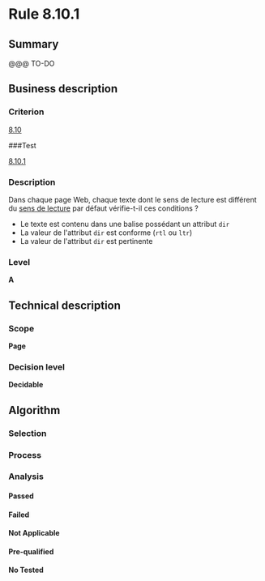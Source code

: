 # Rule 8.10.1

## Summary

@@@ TO-DO

## Business description

### Criterion

[8.10](http://references.modernisation.gouv.fr/sites/default/files/RGAA3_RC2-1/referentiel_technique.htm#crit-8-10)

###Test

[8.10.1](http://references.modernisation.gouv.fr/sites/default/files/RGAA3_RC2-1/referentiel_technique.htm#test-8-10-1)

### Description

Dans chaque page Web, chaque texte dont le sens de lecture est diff&eacute;rent du <a href="http://references.modernisation.gouv.fr/sites/default/files/RGAA3_RC2-1/glossaire.htm#mSensLecture">sens de lecture</a> par d&eacute;faut v&eacute;rifie-t-il ces conditions ? 
 
 *  Le texte est contenu dans une balise poss&eacute;dant un attribut `dir` 
 *  La valeur de l'attribut `dir` est conforme (`rtl` ou `ltr`) 
 *  La valeur de l'attribut `dir` est pertinente 


### Level

**A**

## Technical description

### Scope

**Page**

### Decision level

**Decidable**

## Algorithm

### Selection

### Process

### Analysis

#### Passed

#### Failed

#### Not Applicable

#### Pre-qualified

#### No Tested 






